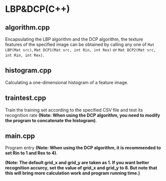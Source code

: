 # LBP&DCP(C++)

## algorithm.cpp

Encapsulating the LBP algorithm and the DCP algorithm, the texture features of the specified image can be obtained by calling any one of  `Mat LBP(Mat src)`, `Mat DCP1(Mat src, int Rin, int Rex)` or `Mat DCP2(Mat src, int Rin, int Rex)`.

## histogram.cpp

Calculating a one-dimensional histogram of a feature image.

## traintest.cpp

Train the training set according to the specified CSV file and test its recognition rate **(Note: When using the DCP algorithm, you need to modify the program to concatenate the histogram)**.

## main.cpp

Program entry **(Note: When using the DCP algorithm, it is recommended to set Rin to 1 and Rex to 4)**.

**(Note: The default grid_x and grid_y are taken as 1. If you want better recognition accurcy, set the value of grid_x and grid_y to 8. But note that this will bring more calculation work and program running time.)**